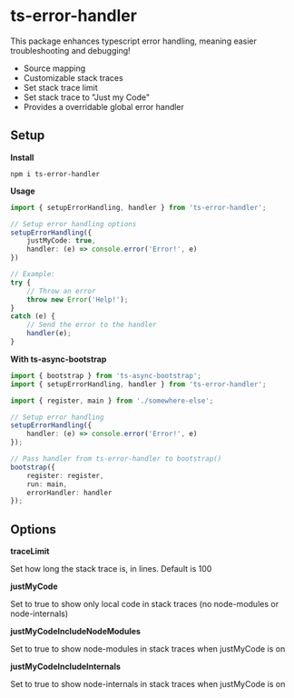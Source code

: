 # ts-error-handler

This package enhances typescript error handling, meaning easier troubleshooting and debugging!

- Source mapping
- Customizable stack traces
- Set stack trace limit
- Set stack trace to "Just my Code"
- Provides a overridable global error handler

## Setup

**Install**

`npm i ts-error-handler`

**Usage**

```typescript
import { setupErrorHandling, handler } from 'ts-error-handler';

// Setup error handling options
setupErrorHandling({
	justMyCode: true,
	handler: (e) => console.error('Error!', e)
})

// Example:
try {
	// Throw an error
	throw new Error('Help!');
}
catch (e) {
	// Send the error to the handler
	handler(e);
}
```

**With ts-async-bootstrap**

```typescript
import { bootstrap } from 'ts-async-bootstrap';
import { setupErrorHandling, handler } from 'ts-error-handler';

import { register, main } from './somewhere-else';

// Setup error handling
setupErrorHandling({
	handler: (e) => console.error('Error!', e)
});

// Pass handler from ts-error-handler to bootstrap()
bootstrap({
	register: register,
	run: main,
	errorHandler: handler
});
```

## Options


**traceLimit**

Set how long the stack trace is, in lines. Default is 100

**justMyCode**

Set to true to show only local code in stack traces (no node-modules or node-internals)

**justMyCodeIncludeNodeModules**

Set to true to show node-modules in stack traces when justMyCode is on

**justMyCodeIncludeInternals**

Set to true to show node-internals in stack traces when justMyCode is on
